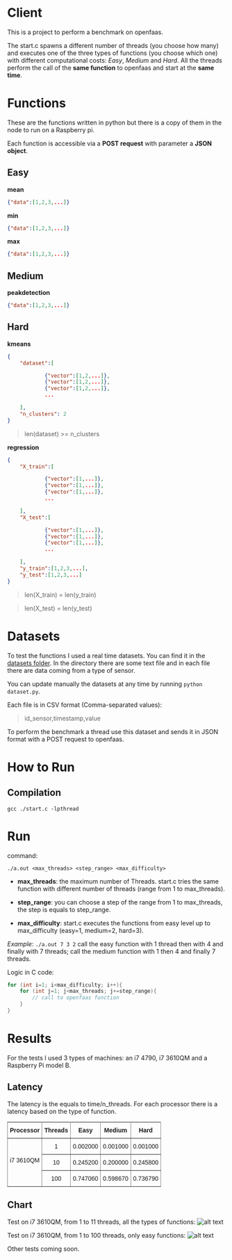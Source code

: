 # Client
This is a project to perform a benchmark on openfaas.

The start.c spawns a different number of threads (you choose how many) and executes one of the three types of functions (you choose which one) with different computational costs: *Easy*, *Medium* and *Hard*.
All the threads perform the call of the **same function** to openfaas and start at the **same time**.

# Functions

These are the functions written in python but there is a copy of them in the node to run on a Raspberry pi.

Each function is accessible via a **POST request** with parameter a **JSON object**.

## Easy

**mean**
``` json
{"data":[1,2,3,...]}
```
**min**
``` json
{"data":[1,2,3,...]}
```
**max**
``` json
{"data":[1,2,3,...]}
```

## Medium

**peakdetection**
``` json
{"data":[1,2,3,...]}
```

## Hard

**kmeans**
``` json
{
    "dataset":[

            {"vector":[1,2,...]},
            {"vector":[1,2,...]},
            {"vector":[1,2,...]},
            ...

    ],
    "n_clusters": 2
}
```
>len(dataset) >= n_clusters



**regression**
``` json
{
    "X_train":[

            {"vector":[1,...]},
            {"vector":[1,...]},
            {"vector":[1,...]},
            ...

    ],
    "X_test":[

            {"vector":[1,...]},
            {"vector":[1,...]},
            {"vector":[1,...]},
            ...

    ],
    "y_train":[1,2,3,...],
    "y_test":[1,2,3,...]
}
```
>len(X_train) = len(y_train)

>len(X_test) = len(y_test)


# Datasets

To test the functions I used a real time datasets. You can find it in the [datasets folder](https://github.com/jacopo1395/openfaas/tree/master/client/datasets).
In the directory there are some text file and in each file there are data coming from a type of sensor.

You can update manually the datasets at any time by running `python dataset.py`.

Each file is in CSV format (Comma-separated values):
> id_sensor,timestamp,value

To perform the benchmark a thread use this dataset and sends it in JSON format with a POST request to openfaas.



# How to Run
## Compilation

`gcc ./start.c -lpthread`

# Run
command:

`./a.out <max_threads> <step_range> <max_difficulty>`


- **max_threads**: the maximum number of Threads. start.c tries the same function with different number of threads (range from 1 to max_threads).

- **step_range**: you can choose a step of the range from 1 to max_threads, the step is equals to step_range.

- **max_difficulty**: start.c executes the functions from easy level up to max_difficulty (easy=1, medium=2, hard=3).

*Example*: `./a.out 7 3 2` call the easy function with 1 thread then with 4 and finally with 7 threads; call the medium function with 1 then 4 and finally 7 threads.

Logic in C code:
```C
for (int i=1; i<max_difficulty; i++){
    for (int j=1; j<max_threads; j+=step_range){
        // call to openfaas function
    }
}
```


# Results
For the tests I used 3 types of machines: an i7 4790, i7 3610QM and a Raspberry Pi model B.

## Latency

The latency is the equals to time/n_threads.
For each processor there is a latency based on the type of function.


<style type="text/css">
.tg  {border-collapse:collapse;border-spacing:0;}
.tg td{font-family:Arial, sans-serif;font-size:14px;padding:10px 5px;border-style:solid;border-width:1px;overflow:hidden;word-break:normal;border-color:black;}
.tg th{font-family:Arial, sans-serif;font-size:14px;font-weight:normal;padding:10px 5px;border-style:solid;border-width:1px;overflow:hidden;word-break:normal;border-color:black;}
.tg .tg-c3ow{border-color:inherit;text-align:center;vertical-align:top}
.tg .tg-p8bj{font-weight:bold;border-color:inherit;vertical-align:top}
.tg .tg-7btt{font-weight:bold;border-color:inherit;text-align:center;vertical-align:top}
</style>
<table class="tg">
  <tr>
    <th class="tg-p8bj">Processor</th>
    <th class="tg-7btt">Threads</th>
    <th class="tg-7btt">Easy</th>
    <th class="tg-7btt">Medium</th>
    <th class="tg-7btt">Hard</th>
  </tr>
  <tr>
    <td class="tg-c3ow" rowspan="3"><br><br>i7 3610QM</td>
    <td class="tg-c3ow">1</td>
    <td class="tg-c3ow">0.002000</td>
    <td class="tg-c3ow">0.001000</td>
    <td class="tg-c3ow">0.001000</td>
  </tr>
  <tr>
    <td class="tg-c3ow">10</td>
    <td class="tg-c3ow">0.245200</td>
    <td class="tg-c3ow">0.200000</td>
    <td class="tg-c3ow">0.245800</td>
  </tr>
  <tr>
    <td class="tg-c3ow">100</td>
    <td class="tg-c3ow">0.747060</td>
    <td class="tg-c3ow">0.598670</td>
    <td class="tg-c3ow">0.736790</td>
  </tr>
</table>

## Chart

Test on i7 3610QM, from 1 to 11 threads, all the types of functions:
![alt text]()


Test on i7 3610QM, from 1 to 100 threads, only easy functions:
![alt text]()


Other tests coming soon.
